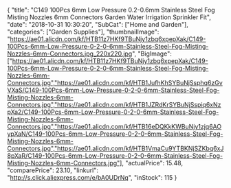 {
	"title": "C149 100Pcs 6mm Low Pressure 0.2-0.6mm Stainless Steel Fog Misting Nozzles 6mm Connectors Garden Water Irrigation Sprinkler Fit",
	"date": "2018-10-31 10:30:20",
	"SubCat": ["Home and Garden"],
	"categories": ["Garden Supplies"],
	"thumbnailImage": "https://ae01.alicdn.com/kf/HTB11z7HKf9TBuNjy1zbq6xpepXak/C149-100Pcs-6mm-Low-Pressure-0-2-0-6mm-Stainless-Steel-Fog-Misting-Nozzles-6mm-Connectors.jpg_220x220.jpg",
	"BigImage": ["https://ae01.alicdn.com/kf/HTB11z7HKf9TBuNjy1zbq6xpepXak/C149-100Pcs-6mm-Low-Pressure-0-2-0-6mm-Stainless-Steel-Fog-Misting-Nozzles-6mm-Connectors.jpg","https://ae01.alicdn.com/kf/HTB1JufhKhSYBuNjSsphq6zGvVXaS/C149-100Pcs-6mm-Low-Pressure-0-2-0-6mm-Stainless-Steel-Fog-Misting-Nozzles-6mm-Connectors.jpg","https://ae01.alicdn.com/kf/HTB1JZRdKrSYBuNjSspiq6xNzpXa2/C149-100Pcs-6mm-Low-Pressure-0-2-0-6mm-Stainless-Steel-Fog-Misting-Nozzles-6mm-Connectors.jpg","https://ae01.alicdn.com/kf/HTB16eDQKkKWBuNjy1zjq6AOypXaN/C149-100Pcs-6mm-Low-Pressure-0-2-0-6mm-Stainless-Steel-Fog-Misting-Nozzles-6mm-Connectors.jpg","https://ae01.alicdn.com/kf/HTB1VmaCu9YTBKNjSZKbq6xJ8pXaR/C149-100Pcs-6mm-Low-Pressure-0-2-0-6mm-Stainless-Steel-Fog-Misting-Nozzles-6mm-Connectors.jpg"],
	"actualPrice": 15.48,
	"comparePrice": 23.10,
	"linkurl": "http://s.click.aliexpress.com/e/bA0UDrNq",
	"inStock": 115
}
